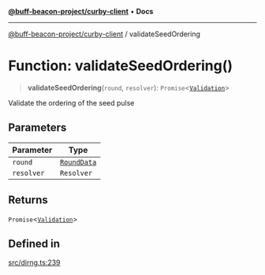 [**@buff-beacon-project/curby-client**](../index.md) • **Docs**

***

[@buff-beacon-project/curby-client](../index.md) / validateSeedOrdering

# Function: validateSeedOrdering()

> **validateSeedOrdering**(`round`, `resolver`): `Promise`\<[`Validation`](../type-aliases/Validation.md)\>

Validate the ordering of the seed pulse

## Parameters

| Parameter | Type |
| ------ | ------ |
| `round` | [`RoundData`](../type-aliases/RoundData.md) |
| `resolver` | `Resolver` |

## Returns

`Promise`\<[`Validation`](../type-aliases/Validation.md)\>

## Defined in

[src/dirng.ts:239](https://github.com/buff-beacon-project/curby-js-client/blob/95397f5e9fcc8ad57ef410c54473862e0b83bc59/src/dirng.ts#L239)
